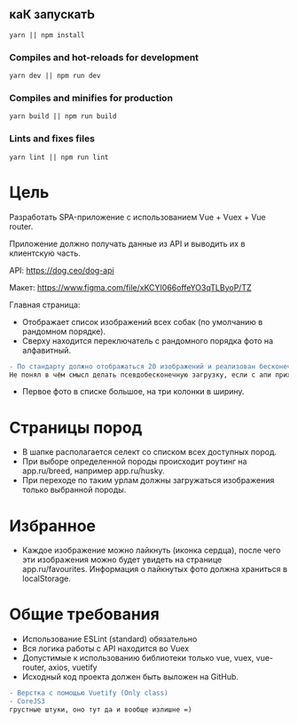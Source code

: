 ## каК запускатЬ
```
yarn || npm install
```

### Compiles and hot-reloads for development
```
yarn dev || npm run dev
```

### Compiles and minifies for production
```
yarn build || npm run build
```

### Lints and fixes files
```
yarn lint || npm run lint
```

# Цель #

Разработать SPA-приложение с использованием Vue + Vuex + Vue router.

Приложение должно получать данные из API и выводить их в клиентскую часть.

API: https://dog.ceo/dog-api

Макет: https://www.figma.com/file/xKCYI066offeYO3qTLByoP/TZ

Главная страница:

- Отображает список изображений всех собак (по умолчанию в рандомном порядке).
- Сверху находится переключатель с рандомного порядка фото на алфавитный.
```diff
- По стандарту должно отображаться 20 изображений и реализован бесконечный скролл с подгрузкой следующих 20 изображений.
Не понял в чём смысл делать псевдобесконечную загрузку, если с апи приходит сразу всё, если что могу показать свой виртуал скролл, опыт в этом есть
```
- Первое фото в списке большое, на три колонки в ширину.

# Страницы пород #

- В шапке располагается селект со списком всех доступных пород.
- При выборе определенной породы происходит роутинг на app.ru/breed, например app.ru/husky.
- При переходе по таким урлам должны загружаться изображения только выбранной породы.

# Избранное #

- Каждое изображение можно лайкнуть (иконка сердца), после чего эти изображения можно будет увидеть на странице app.ru/favourites. Информация о лайкнутых фото должна храниться в localStorage.

# Общие требования #

- Использование ESLint (standard) обязательно
- Вся логика работы с API находится во Vuex
- Допустимые к использованию библиотеки только vue, vuex, vue-router, axios, vuetify
- Исходный код проекта должен быть выложен на GitHub.
```diff
- Верстка с помощью Vuetify (Only class)
- CoreJS3
грустные штуки, оно тут да и вообще излишне =)
```
